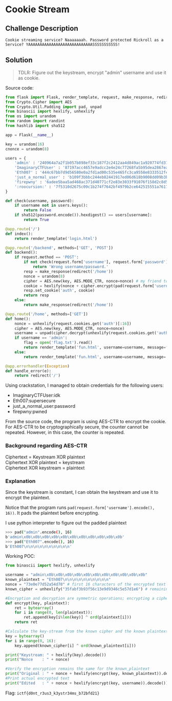 # Cookie Stream

## Challenge Description
`Cookie streaming service? Naaaaaaah. Password protected Rickroll as a Service? YAAAAAAAAAAAAAAAAAAAAAAAAAAAASSSSSSSSSSS!`

## Solution
> TDLR: Figure out the keystream, encrypt "admin" username and use it as cookie. 

Source code:
``` python
from flask import Flask, render_template, request, make_response, redirect
from Crypto.Cipher import AES
from Crypto.Util.Padding import pad, unpad
from binascii import hexlify, unhexlify
from os import urandom
from random import randint
from hashlib import sha512

app = Flask(__name__)

key = urandom(16)
cnonce = urandom(8)

users = {
    'admin' : '240964a7a2f1b057b898ef33c187f2c2412aa4d849ac1a920774fd317000d33ebb8b0064834ed1f8a74763df4e95cd8c8be3a154b46929c3969ce323db69b81f',
    'ImaginaryCTFUser' : '87197acc4657e9adcc2e4e24c77268fa5b95dea2867eacd493a0478a0c493420bfb2280c7e4e579a604e0a243f74a36a8931edf71b088add09537e54b11ce326',
    'Eth007' : '444c67bb7d9d56580e0a2fd1ad00c535e465fc3ca9558e8333512fe65ff971a3dfb6b08f48ea4f91f8e8b55887ec3f0d7634a8df98e636a4134628c95a8f0ebf',
    'just_a_normal_user' : 'b109f3bbbc244eb82441917ed06d618b9008dd09b3befd1b5e07394c706a8bb980b1d7785e5976ec049b46df5f1326af5a2ea6d103fd07c95385ffab0cacbc86',
    'firepwny' : '6adee5baa5ad468ac371d40771cf2e83e3033f91076f158d2c8d5d7be299adfce15247067740edd428ef596006d6eaa843b36cc109618e0a1cae843b6eed5c29',
    ':roocursion:' : '7f5310d2675c09c1b274f7642bf4979b2ce642515551a7617d155033e77ecfd53dede33ee541adde2f1072739696d0138d1b2f90c9ecc596095fa43b759e9baa',
}

def check(username, password):
    if username not in users.keys():
        return False
    if sha512(password.encode()).hexdigest() == users[username]:
        return True

@app.route('/')
def index():
    return render_template('login.html')

@app.route('/backend', methods=['GET', 'POST'])
def backend():
    if request.method == 'POST':
        if not check(request.form['username'], request.form['password']):
            return 'Wrong username/password.'
        resp = make_response(redirect('/home'))
        nonce = urandom(8)
        cipher = AES.new(key, AES.MODE_CTR, nonce=nonce) # my friend told me that cbc had some weird bit flipping attack? ctr sounds way cooler anyways
        cookie = hexlify(nonce + cipher.encrypt(pad(request.form['username'].encode(), 16)))
        resp.set_cookie('auth', cookie)
        return resp
    else:
        return make_response(redirect('/home'))

@app.route('/home', methods=['GET'])
def home():
    nonce = unhexlify(request.cookies.get('auth')[:16])
    cipher = AES.new(key, AES.MODE_CTR, nonce=nonce)
    username = unpad(cipher.decrypt(unhexlify(request.cookies.get('auth')[16:])), 16).decode()
    if username == 'admin':
        flag = open('flag.txt').read()
        return render_template('fun.html', username=username, message=f'Your flag: {flag}')
    else:
        return render_template('fun.html', username=username, message='Only the admin user can view the flag.')

@app.errorhandler(Exception)
def handle_error(e):
    return redirect('/')
```

Using crackstation, I managed to obtain credentials for the following users:
- ImaginaryCTFUser:idk
- Eth007:supersecure
- just_a_normal_user:password
- firepwny:pwned

From the source code, the program is using AES-CTR to encrypt the cookie. For AES-CTR to be cryptographically secure, the counter cannot be repeated. However, in this case, the counter is repeated.

### Background regarding AES-CTR
Ciphertext = Keystream XOR plaintext <br />
Ciphertext XOR plaintext = keystream <br />
Ciphertext XOR keystream = plaintext <br />

### Explanation
Since the keystream is constant, I can obtain the keystream and use it to encrypt the plaintext.

Notice that the program runs `pad(request.form['username'].encode(), 16))`. It pads the plaintext before encrypting.

I use python interpreter to figure out the padded plaintext
``` bash
>>> pad("admin".encode(), 16)
b'admin\x0b\x0b\x0b\x0b\x0b\x0b\x0b\x0b\x0b\x0b\x0b'
>>> pad("Eth007".encode(), 16)
b'Eth007\n\n\n\n\n\n\n\n\n\n'
```

Working POC:
``` python
from binascii import hexlify, unhexlify

username = "admin\x0b\x0b\x0b\x0b\x0b\x0b\x0b\x0b\x0b\x0b\x0b"
known_plaintext = "Eth007\n\n\n\n\n\n\n\n\n\n"
nonce = "73e0e77d52a54d78" # first 16 characters of the encrypted text is nonce
known_cipher = unhexlify("35fabf3b93f56c13e9d9346c5e57d1e6") # remaining characters are the encrypted username

#Encryption and decryption are symmetric operations; encrypting a ciphertext will reveal its value
def encrypt(key, plaintext):
    ret = bytearray()
    for i in range(0, len(plaintext)):
        ret.append(key[i%len(key)] ^ ord(plaintext[i]))
    return ret

#Calculate the key-stream from the known cipher and the known plaintext
key = bytearray()
for i in range(0, 16):
    key.append(known_cipher[i] ^ ord(known_plaintext[i]))

print("Keystream: " + hexlify(key).decode())
print("Nonce    : " + nonce)

#Verify the encryption remains the same for the known_plaintext
print("Original : " + nonce + hexlify(encrypt(key, known_plaintext)).decode())
#Print actual encrypted text
print("Edited   : " + nonce + hexlify(encrypt(key, username)).decode())
```

Flag: `ictf{d0nt_r3us3_k3ystr34ms_b72bfd21}`



